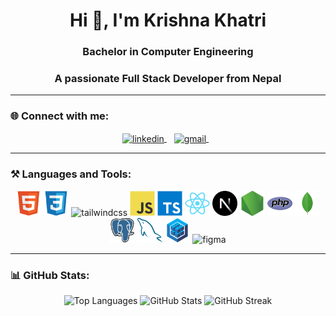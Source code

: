 <h1 align="center">Hi 👋, I'm Krishna Khatri</h1>
<h3 align="center">Bachelor in Computer Engineering</h3>
<h3 align="center">A passionate Full Stack Developer from Nepal</h3>

---

### 🌐 Connect with me:
<p align="center">
  <!-- LinkedIn -->
  <a href="https://www.linkedin.com/in/krishna-khatri-658415378/" target="_blank">
    <img align="center" src="https://cdn.jsdelivr.net/gh/devicons/devicon/icons/linkedin/linkedin-original.svg" alt="linkedin" height="30" width="40"/>
  </a>
  &nbsp;&nbsp;
  <!-- Email -->
  <a href="mailto:khatrikrissna11@gmail.com" target="_blank">
    <img align="center" src="https://cdn-icons-png.flaticon.com/512/732/732200.png" alt="gmail" height="30" width="40"/>
  </a>
  &nbsp;&nbsp;
  <!-- Figma -->
  </p>

---

### ⚒️ Languages and Tools:
<p align="center">
  <!-- Web Core -->
  <img src="https://raw.githubusercontent.com/devicons/devicon/master/icons/html5/html5-original.svg" alt="html5" width="40" height="40"/>
  <img src="https://raw.githubusercontent.com/devicons/devicon/master/icons/css3/css3-original.svg" alt="css3" width="40" height="40"/>
  <img src="https://img.shields.io/badge/Tailwind_CSS-38B2AC?style=for-the-badge&logo=tailwind-css&logoColor=white" alt="tailwindcss" height="40"/>
  
  <!-- JavaScript + Frameworks -->
  <img src="https://raw.githubusercontent.com/devicons/devicon/master/icons/javascript/javascript-original.svg" alt="javascript" width="40" height="40"/>
  <img src="https://raw.githubusercontent.com/devicons/devicon/master/icons/typescript/typescript-original.svg" alt="typescript" width="40" height="40"/>
  <img src="https://raw.githubusercontent.com/devicons/devicon/master/icons/react/react-original.svg" alt="react" width="40" height="40"/>
  <img src="https://raw.githubusercontent.com/devicons/devicon/master/icons/nextjs/nextjs-original.svg" alt="nextjs" width="40" height="40"/>
  <img src="https://raw.githubusercontent.com/devicons/devicon/master/icons/nodejs/nodejs-original.svg" alt="nodejs" width="40" height="40"/>
  <img src="https://raw.githubusercontent.com/devicons/devicon/master/icons/php/php-original.svg" alt="php" width="40" height="40"/>
  
  <!-- Databases -->
  <img src="https://raw.githubusercontent.com/devicons/devicon/master/icons/mongodb/mongodb-original.svg" alt="mongodb" width="40" height="40"/>
  <img src="https://raw.githubusercontent.com/devicons/devicon/master/icons/postgresql/postgresql-original.svg" alt="postgresql" width="40" height="40"/>
  <img src="https://raw.githubusercontent.com/devicons/devicon/master/icons/mysql/mysql-original.svg" alt="mysql" width="40" height="40"/>
  <img src="https://raw.githubusercontent.com/devicons/devicon/master/icons/sequelize/sequelize-original.svg" alt="sequelize" width="40" height="40"/>
  
  <!-- Design -->
  <img src="https://cdn.worldvectorlogo.com/logos/figma-1.svg" alt="figma" width="40" height="40"/>
</p>

---

### 📊 GitHub Stats:
<p align="center">
  <img src="https://github-readme-stats.vercel.app/api/top-langs/?username=krishna8665&layout=compact&theme=dark" alt="Top Languages"/>
  <img src="https://github-readme-stats.vercel.app/api?username=krishna8665&show_icons=true&theme=dark" alt="GitHub Stats"/>
  <img src="https://github-readme-streak-stats.herokuapp.com/?user=krishna8665&theme=dark" alt="GitHub Streak"/>
</p>

